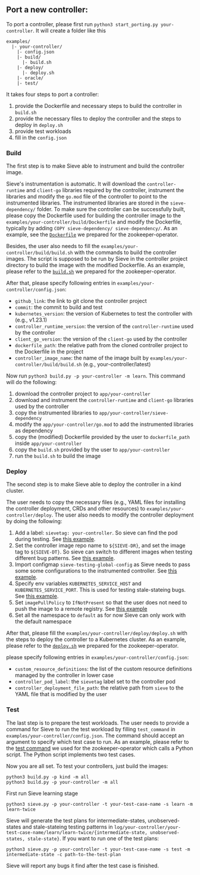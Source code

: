 ## Port a new controller:
To port a controller, please first run `python3 start_porting.py your-controller`.
It will create a folder like this
```
examples/
  |- your-controller/
    |- config.json
    |- build/
      |- build.sh
    |- deploy/
      |- deploy.sh
    |- oracle/
    |- test/
```
It takes four steps to port a controller:
1. provide the Dockerfile and necessary steps to build the controller in `build.sh`
2. provide the necessary files to deploy the controller and the steps to deploy in `deploy.sh`
3. provide test workloads
4. fill in the `config.json`

### Build
The first step is to make Sieve able to instrument and build the controller image.

Sieve's instrumentation is automatic. It will download the `controller-runtime` and `client-go` libraries required by the controller, instrument the libraries and modify the `go.mod` file of the controller to point to the instrumented libraries. The instrumented libraries are stored in the `sieve-dependency/` folder. To make sure the controller can be successfully built, please copy the Dockerfile used for building the controller image to the `examples/your-controller/build/Dockerfile` and modify the Dockerfile, typically by adding `COPY sieve-dependency/ sieve-dependency/`. As an example, see the [`Dockerfile`](../examples/zookeeper-operator/build/Dockerfile#L17) we prepared for the zookeeper-operator.

Besides, the user also needs to fill the `examples/your-controller/build/build.sh` with the commands to build the controller images. The script is supposed to be run by Sieve in the controller project directory to build the image with the modified Dockerfile. As an example, please refer to the [`build.sh`](../examples/zookeeper-operator/build/build.sh) we prepared for the zookeeper-operator.

After that, please specify following entries in `examples/your-controller/config.json`:
- `github_link`: the link to git clone the controller project
- `commit`: the commit to build and test
- `kubernetes_version`: the version of Kubernetes to test the controller with (e.g., v1.23.1)
- `controller_runtime_version`: the version of the `controller-runtime` used by the controller
- `client_go_version`: the version of the `client-go` used by the controller
- `dockerfile_path`: the relative path from the cloned controller project to the Dockerfile in the project
- `controller_image_name`: the name of the image built by `examples/your-controller/build/build.sh` (e.g., your-controller/latest)

Now run `python3 build.py -p your-controller -m learn`. This command will do the following:
1. download the controller project to `app/your-controller`
2. download and instrument the `controller-runtime` and `client-go` libraries used by the controller
3. copy the instrumented libraries to `app/your-controller/sieve-dependency`
4. modify the `app/your-controller/go.mod` to add the instrumented libraries as dependency
5. copy the (modified) Dockerfile provided by the user to `dockerfile_path` inside `app/your-controller`
6. copy the `build.sh` provided by the user to `app/your-controller`
7. run the `build.sh` to build the image


### Deploy
The second step is to make Sieve able to deploy the controller in a kind cluster.

The user needs to copy the necessary files (e.g., YAML files for installing the controller deployment, CRDs and other resources) to `examples/your-controller/deploy`. The user also needs to modify the controller deployment by doing the following:
1. Add a label: `sievetag: your-controller`. So sieve can find the pod during testing. See [this example](../examples/zookeeper-operator/deploy/default_ns/operator.yaml#L10).
2. Set the controller image repo name to `${SIEVE-DR}`, and set the image tag to `${SIEVE-DT}`. So sieve can switch to different images when testing different bug patterns. See [this example](../examples/zookeeper-operator/deploy/default_ns/operator.yaml#L21).
3. Import configmap `sieve-testing-global-config` as Sieve needs to pass some some configurations to the instrumented controller. See [this example](../examples/zookeeper-operator/deploy/default_ns/operator.yaml#L44).
4. Specify env variables `KUBERNETES_SERVICE_HOST` and `KUBERNETES_SERVICE_PORT`. This is used for testing stale-stateing bugs. See [this example](../examples/zookeeper-operator/deploy/default_ns/operator.yaml#L39).
5. Set `imagePullPolicy` to `IfNotPresent` so that the user does not need to push the image to a remote registry. See [this example](../examples/zookeeper-operator/deploy/default_ns/operator.yaml#L27)
6. Set all the namespace to `default` as for now Sieve can only work with the default namespace

After that, please fill the `examples/your-controller/deploy/deploy.sh` with the steps to deploy the controller to a Kubernetes cluster. As an example, please refer to the [`deploy.sh`](../examples/zookeeper-operator/deploy/deploy.sh) we prepared for the zookeeper-operator.

please specify following entries in `examples/your-controller/config.json`:
- `custom_resource_definitions`: the list of the custom resource definitions managed by the controller in lower case
- `controller_pod_label`: the `sievetag` label set to the controller pod
- `controller_deployment_file_path`: the relative path from `sieve` to the YAML file that is modified by the user

### Test
The last step is to prepare the test workloads. The user needs to provide a command for Sieve to run the test workload by filling `test_command` in `examples/your-controller/config.json`. The command should accept an argument to specify which test case to run. As an example, please refer to the [test command](../examples/zookeeper-operator/config.json#L9) we used for the zookeeper-operator which calls a Python script. The Python script implements two test cases.


Now you are all set. To test your controllers, just build the images:
```
python3 build.py -p kind -m all
python3 build.py -p your-controller -m all
```
First run Sieve learning stage
```
python3 sieve.py -p your-controller -t your-test-case-name -s learn -m learn-twice
```
Sieve will generate the test plans for intermediate-states, unobserved-states and stale-stateing testing patterns in `log/your-controller/your-test-case-name/learn/learn-twice/{intermediate-state, unobserved-states, stale-state}`.
If you want to run one of the test plans:
```
python3 sieve.py -p your-controller -t your-test-case-name -s test -m intermediate-state -c path-to-the-test-plan
```
Sieve will report any bugs it find after the test case is finished.


